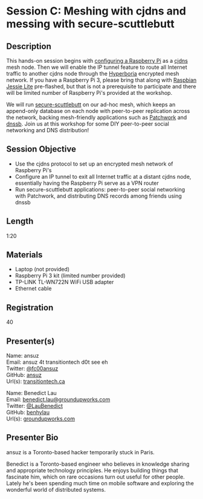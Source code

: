 # Session C: Meshing with cjdns and messing with secure-scuttlebutt

## Description

This hands-on session begins with [configuring a Raspberry Pi](https://github.com/tomeshnet/prototype-cjdns-pi2) as a [cjdns](https://github.com/cjdelisle/cjdns) mesh node. Then we will enable the IP tunnel feature to route all Internet traffic to another cjdns node through the [Hyperboria](https://github.com/hyperboria) encrypted mesh network. If you have a Raspberry Pi 3, please bring that along with [Raspbian Jessie Lite](https://www.raspberrypi.org/downloads/raspbian/) pre-flashed, but that is not a prerequisite to participate and there will be limited number of Raspberry Pi's provided at the workshop.

We will run [secure-scuttlebutt](https://github.com/ssbc/secure-scuttlebutt) on our ad-hoc mesh, which keeps an append-only database on each node with peer-to-peer replication across the network, backing mesh-friendly applications such as [Patchwork](https://github.com/ssbc/patchwork) and [dnssb](https://github.com/ansuz/dnssb). Join us at this workshop for some DIY peer-to-peer social networking and DNS distribution!

## Session Objective

- Use the cjdns protocol to set up an encrypted mesh network of Raspberry Pi's
- Configure an IP tunnel to exit all Internet traffic at a distant cjdns node, essentially having the Raspberry Pi serve as a VPN router
- Run secure-scuttlebutt applications: peer-to-peer social networking with Patchwork, and distributing DNS records among friends using dnssb

## Length

1:20

## Materials

- Laptop (not provided)
- Raspberry Pi 3 kit (limited number provided)
- TP-LINK TL-WN722N WiFi USB adapter
- Ethernet cable

## Registration

40

## Presenter(s)

Name: ansuz  
Email: ansuz 4t transitiontech d0t see eh  
Twitter: [@fc00ansuz](https://twitter.com/fc00ansuz)  
GitHub: [ansuz](https://github.com/ansuz)  
Url(s): [transitiontech.ca](https://transitiontech.ca)

Name: Benedict Lau  
Email: benedict.lau@groundupworks.com  
Twitter: [@LauBenedict](https://twitter.com/LauBenedict)  
GitHub: [benhylau](https://github.com/benhylau)  
Url(s): [groundupworks.com](http://www.groundupworks.com)

## Presenter Bio

ansuz is a Toronto-based hacker temporarily stuck in Paris.

Benedict is a Toronto-based engineer who believes in knowledge sharing and appropriate technology principles. He enjoys building things that fascinate him, which on rare occasions turn out useful for other people. Lately he's been spending much time on mobile software and exploring the wonderful world of distributed systems.
